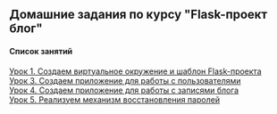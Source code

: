 ## Домашние задания по курсу "Flask-проект блог"

#### Список занятий

[Урок 1. Создаем виртуальное окружение и шаблон Flask-проекта](https://github.com/Dr0nx/flask_blog/tree/lesson_1/) <br>
[Урок 3. Создаем приложение для работы с пользователями](https://github.com/Dr0nx/flask_blog/tree/lesson_3/) <br>
[Урок 4. Создаем приложение для работы с записями блога](https://github.com/Dr0nx/flask_blog/tree/lesson_4/) <br>
[Урок 5. Реализуем механизм восстановления паролей](https://github.com/Dr0nx/flask_blog/tree/lesson_5/) <br>
